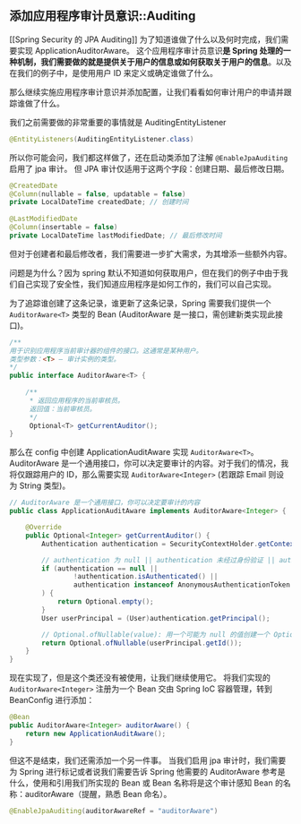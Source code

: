 ## 添加应用程序审计员意识::Auditing
[[Spring Security 的 JPA Auditing]]
为了知道谁做了什么以及何时完成，我们需要实现 ApplicationAuditorAware。
这个应用程序审计员意识**是 Spring 处理的一种机制，我们需要做的就是提供关于用户的信息或如何获取关于用户的信息**。以及在我们的例子中，是使用用户 ID 来定义或确定谁做了什么。

那么继续实施应用程序审计意识并添加配置，让我们看看如何审计用户的申请并跟踪谁做了什么。

我们之前需要做的非常重要的事情就是 AuditingEntityListener
```Java
@EntityListeners(AuditingEntityListener.class)
```
所以你可能会问，我们都这样做了，还在启动类添加了注解 `@EnableJpaAuditing` 启用了 jpa 审计。
但 JPA 审计仅适用于这两个字段：创建日期、最后修改日期。
```Java
@CreatedDate  
@Column(nullable = false, updatable = false)  
private LocalDateTime createdDate; // 创建时间  
  
@LastModifiedDate  
@Column(insertable = false)  
private LocalDateTime lastModifiedDate; // 最后修改时间
```
但对于创建者和最后修改者，我们需要进一步扩大需求，为其增添一些额外内容。

问题是为什么？因为 spring 默认不知道如何获取用户，但在我们的例子中由于我们自己实现了安全性，我们知道应用程序是如何工作的，我们可以自己实现。

为了追踪谁创建了这条记录，谁更新了这条记录，Spring 需要我们提供一个 `AuditorAware<T>` 类型的 Bean (AuditorAware 是一接口，需创建新类实现此接口)。
```Java
/**  
用于识别应用程序当前审计器的组件的接口。这通常是某种用户。
类型参数：<T> – 审计实例的类型。 
*/
public interface AuditorAware<T> {  
  
    /**  
     * 返回应用程序的当前审核员。
     返回值：当前审核员。
     */    
     Optional<T> getCurrentAuditor();  
}
```

那么在 config 中创建 ApplicationAuditAware 实现 `AuditorAware<T>`。AuditorAware 是一个通用接口，你可以决定要审计的内容。对于我们的情况，我将仅跟踪用户的 ID，那么需要实现 `AuditorAware<Integer>` (若跟踪 Email 则设为 String 类型)。
```Java
// AuditorAware 是一个通用接口，你可以决定要审计的内容
public class ApplicationAuditAware implements AuditorAware<Integer> {

    @Override
    public Optional<Integer> getCurrentAuditor() {
        Authentication authentication = SecurityContextHolder.getContext().getAuthentication();

        // authentication 为 null || authentication 未经过身份验证 || authentication 是匿名身份验证令牌的实例
        if (authentication == null ||
                !authentication.isAuthenticated() ||
                authentication instanceof AnonymousAuthenticationToken
        ) {
            return Optional.empty();
        }
        User userPrincipal = (User)authentication.getPrincipal();

        // Optional.ofNullable(value): 用一个可能为 null 的值创建一个 Optional 实例
        return Optional.ofNullable(userPrincipal.getId());
    }
}
```
现在实现了，但是这个类还没有被使用，让我们继续使用它。
将我们实现的 `AuditorAware<Integer>` 注册为一个 Bean 交由 Spring IoC 容器管理，转到 BeanConfig 进行添加：
```Java
@Bean  
public AuditorAware<Integer> auditorAware() {  
    return new ApplicationAuditAware();  
}
```

但这不是结束，我们还需添加一个另一件事。
当我们启用 jpa 审计时，我们需要为 Spring 进行标记或者说我们需要告诉 Spring 他需要的 AuditorAware 参考是什么，使用和引用我们所实现的 Bean 或 Bean 名称将是这个审计感知 Bean 的名称：auditorAware（提醒，熟悉 Bean 命名）。
```Java
@EnableJpaAuditing(auditorAwareRef = "auditorAware")
```